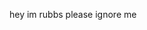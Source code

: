 hey im rubbs
please ignore me

<!---
RubbsYo/RubbsYo is a ✨ special ✨ repository because its `README.md` (this file) appears on your GitHub profile.
You can click the Preview link to take a look at your changes.
--->
